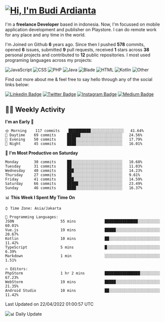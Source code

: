 # [![Hi, I'm Budi Ardianta](https://readme-typing-svg.herokuapp.com?size=24&vCenter=true&lines=%F0%9F%91%8B+Hi%2C+I'm+Budi+Ardianta+;%F0%9F%92%BB+Android+And+Web+Developer+)](https://git.io/typing-svg)

I'm a **freelance Developer** based in indonesia. Now, I'm focussed on mobile application development and publisher on Playstore. I can do remote work for any place and any time in the world.

I'm Joined on Github **6** years ago. Since then I pushed **578** commits, opened **6** issues, submitted **9** pull requests, received **1** stars across **38** personal projects and contributed to **12** public repositories.
I most used programing languages across my projects:

![JavaScript](https://img.shields.io/badge/-JavaScript-%23f1e05a?style=flat&logo=JavaScript&logoColor=white)
![CSS](https://img.shields.io/badge/-CSS-%23563d7c?style=flat&logo=CSS&logoColor=white)
![PHP](https://img.shields.io/badge/-PHP-%234F5D95?style=flat&logo=PHP&logoColor=white)
![Java](https://img.shields.io/badge/-Java-%23b07219?style=flat&logo=Java&logoColor=white)
![Blade](https://img.shields.io/badge/-Blade-%23f7523f?style=flat&logo=Blade&logoColor=white)
![HTML](https://img.shields.io/badge/-HTML-%23e34c26?style=flat&logo=HTML&logoColor=white)
![Kotlin](https://img.shields.io/badge/-Kotlin-%23A97BFF?style=flat&logo=Kotlin&logoColor=white)
![Other](https://img.shields.io/badge/-Other-%23ededed?style=flat&logo=Other&logoColor=white)

Find out more about me & feel free to say hello through any of the social links below:

[![Linkedin Badge](https://img.shields.io/badge/-budiardianata-blue?style=flat&logo=Linkedin&logoColor=white&link=https://www.linkedin.com/in/budiardianata/)](https://www.linkedin.com/in/budiardianata/)
[![Twitter Badge](https://img.shields.io/badge/-budiardianata-%231DA1F2.svg?style=flat&logo=twitter&logoColor=white&link=https://www.twitter.com/budiardianata)](https://www.linkedin.com/in/budiardianata/)
[![Instagram Badge](https://img.shields.io/badge/-budiardianata-purple?style=flat&logo=instagram&logoColor=white&link=https://instagram.com/budiardianata/)](https://instagram.com/budiardianata)
[![Medium Badge](https://img.shields.io/badge/-@budiardianata-%2312100E.svg?style=flat&logo=Medium&logoColor=white&link=https://medium.com/@budiardianata/)](https://medium.com/@budiardianata)

## 👨‍💻 Weekly Activity
<!--START_SECTION:waka-->
**I'm an Early 🐤** 

```text
🌞 Morning    117 commits    ██████████░░░░░░░░░░░░░░░   41.64% 
🌆 Daytime    69 commits     ██████░░░░░░░░░░░░░░░░░░░   24.56% 
🌃 Evening    50 commits     ████░░░░░░░░░░░░░░░░░░░░░   17.79% 
🌙 Night      45 commits     ████░░░░░░░░░░░░░░░░░░░░░   16.01%

```
📅 **I'm Most Productive on Saturday** 

```text
Monday       30 commits     ██░░░░░░░░░░░░░░░░░░░░░░░   10.68% 
Tuesday      31 commits     ██░░░░░░░░░░░░░░░░░░░░░░░   11.03% 
Wednesday    40 commits     ███░░░░░░░░░░░░░░░░░░░░░░   14.23% 
Thursday     27 commits     ██░░░░░░░░░░░░░░░░░░░░░░░   9.61% 
Friday       41 commits     ███░░░░░░░░░░░░░░░░░░░░░░   14.59% 
Saturday     66 commits     █████░░░░░░░░░░░░░░░░░░░░   23.49% 
Sunday       46 commits     ████░░░░░░░░░░░░░░░░░░░░░   16.37%

```


📊 **This Week I Spent My Time On** 

```text
⌚︎ Time Zone: Asia/Jakarta

💬 Programming Languages: 
JSON                     55 mins             ███████████████░░░░░░░░░░   60.01% 
Vue.js                   19 mins             █████░░░░░░░░░░░░░░░░░░░░   20.67% 
Kotlin                   10 mins             ██░░░░░░░░░░░░░░░░░░░░░░░   11.42% 
TypeScript               5 mins              █░░░░░░░░░░░░░░░░░░░░░░░░   6.39% 
Markdown                 1 min               ░░░░░░░░░░░░░░░░░░░░░░░░░   1.51%

🔥 Editors: 
PhpStorm                 1 hr 2 mins         ████████████████░░░░░░░░░   67.23% 
WebStorm                 19 mins             █████░░░░░░░░░░░░░░░░░░░░   21.35% 
Android Studio           10 mins             ██░░░░░░░░░░░░░░░░░░░░░░░   11.42%

```


 Last Updated on 22/04/2022 01:00:57 UTC
<!--END_SECTION:waka-->

![📊 Daily Update](https://github.com/budiardianata/budiardianata/actions/workflows/update-activity.yml/badge.svg)
